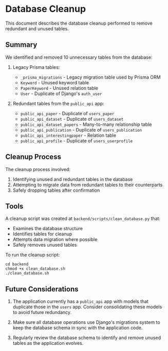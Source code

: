 # Database Cleanup

This document describes the database cleanup performed to remove redundant and unused tables.

## Summary

We identified and removed 10 unnecessary tables from the database:

1. Legacy Prisma tables:
   - `_prisma_migrations` - Legacy migration table used by Prisma ORM
   - `Keyword` - Unused keyword table 
   - `PaperKeyword` - Unused relation table
   - `User` - Duplicate of Django's `auth_user`

2. Redundant tables from the `public_api` app:
   - `public_api_paper` - Duplicate of `users_paper`
   - `public_api_dataset` - Duplicate of `users_dataset`
   - `public_api_dataset_papers` - Many-to-many relationship table
   - `public_api_publication` - Duplicate of `users_publication`
   - `public_api_interestingpaper` - Relation table
   - `public_api_profile` - Duplicate of `users_userprofile`

## Cleanup Process

The cleanup process involved:

1. Identifying unused and redundant tables in the database
2. Attempting to migrate data from redundant tables to their counterparts
3. Safely dropping tables after confirmation

## Tools

A cleanup script was created at `backend/scripts/clean_database.py` that:
- Examines the database structure
- Identifies tables for cleanup
- Attempts data migration where possible
- Safely removes unused tables

To run the cleanup script:
```
cd backend
chmod +x clean_database.sh
./clean_database.sh
```

## Future Considerations

1. The application currently has a `public_api` app with models that duplicate those in the `users` app. Consider consolidating these models to avoid future redundancy.

2. Make sure all database operations use Django's migrations system to keep the database schema in sync with the application code.

3. Regularly review the database schema to identify and remove unused tables as the application evolves. 